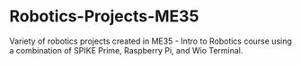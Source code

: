 # Robotics-Projects-ME35
Variety of robotics projects created in ME35 - Intro to Robotics course using a combination of SPIKE Prime, Raspberry Pi, and Wio Terminal.
